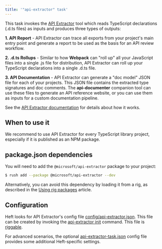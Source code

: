 ```yaml
---
title: '"api-extractor" task'
---
```


This task invokes the [API Extractor](https://api-extractor.com/) tool which reads TypeScript declarations (.d.ts files)
as inputs and produces three types of outputs:

**1. API Report** - API Extractor can trace all exports from your project's main entry point and generate
a report to be used as the basis for an API review workflow.

**2. .d.ts Rollups** - Similar to how **Webpack** can "roll up" all your JavaScript files into a single .js file
for distribution, API Extractor can roll up your TypeScript declarations into a single .d.ts file.

**3. API Documentation** - API Extractor can generate a "doc model" JSON file for each of your projects.  This
JSON file contains the extracted type signatures and doc comments.  The **api-documenter** companion tool
can use these files to generate an API reference website, or you can use them as inputs for a custom documentation
pipeline.

See the [API Extractor documentation](https://api-extractor.com/pages/overview/intro/) for details about how it works.


## When to use it

We recommend to use API Extractor for every TypeScript library project, especially if it is published as an NPM package.


## package.json dependencies

You will need to add the `@microsoft/api-extractor` package to your project:

```bash
$ rush add --package @microsoft/api-extractor --dev
```

Alternatively, you can avoid this dependency by loading it from a rig, as described in the [Using rig packages](/heft/rig_packages) article.


## Configuration

Heft looks for API Extractor's config file [config/api-extractor.json](https://api-extractor.com/pages/commands/config_file/). This file can be created by invoking the [api-extractor init](https://api-extractor.com/pages/commands/api-extractor_init/) command.  This file is [riggable](../heft/rig_packages).

For advanced scenarios, the optional [api-extractor-task.json](../heft_configs/api-extractor-task_json) config file provides some additional Heft-specific settings.
